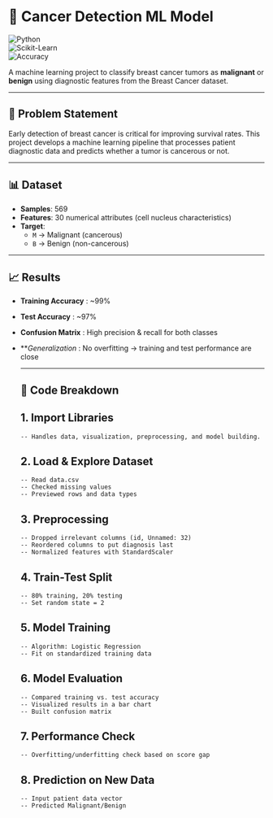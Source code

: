 # 🧠 Cancer Detection ML Model  

![Python](https://img.shields.io/badge/Python-3.8%2B-blue.svg)  
![Scikit-Learn](https://img.shields.io/badge/ML-ScikitLearn-orange)  
![Accuracy](https://img.shields.io/badge/Accuracy-95%25-brightgreen)    

A machine learning project to classify breast cancer tumors as **malignant** or **benign** using diagnostic features from the Breast Cancer dataset.  

---

## 📌 Problem Statement  
Early detection of breast cancer is critical for improving survival rates. This project develops a machine learning pipeline that processes patient diagnostic data and predicts whether a tumor is cancerous or not.  

---

## 📊 Dataset  
- **Samples**: 569  
- **Features**: 30 numerical attributes (cell nucleus characteristics)  
- **Target**:  
  - `M` → Malignant (cancerous)  
  - `B` → Benign (non-cancerous)  

---

## 📈 Results
- **Training Accuracy** : ~99%
- **Test Accuracy** : ~97%
- **Confusion Matrix** : High precision & recall for both classes
- ***Generalization* : No overfitting → training and test performance are close

  ---

  ## 🧩 Code Breakdown
  ## 1. Import Libraries
      -- Handles data, visualization, preprocessing, and model building.
  ## 2. Load & Explore Dataset
      -- Read data.csv
      -- Checked missing values
      -- Previewed rows and data types
  ## 3. Preprocessing
      -- Dropped irrelevant columns (id, Unnamed: 32)
      -- Reordered columns to put diagnosis last
      -- Normalized features with StandardScaler
  ## 4. Train-Test Split
      -- 80% training, 20% testing
      -- Set random state = 2
  ## 5. Model Training
      -- Algorithm: Logistic Regression
      -- Fit on standardized training data
  ## 6. Model Evaluation
      -- Compared training vs. test accuracy
      -- Visualized results in a bar chart
      -- Built confusion matrix
  ## 7. Performance Check
      -- Overfitting/underfitting check based on score gap
  ## 8. Prediction on New Data
      -- Input patient data vector
      -- Predicted Malignant/Benign
